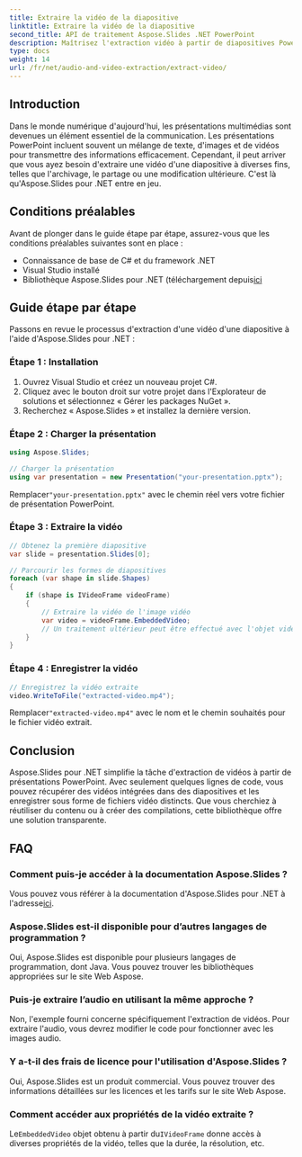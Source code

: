 ```yaml
---
title: Extraire la vidéo de la diapositive
linktitle: Extraire la vidéo de la diapositive
second_title: API de traitement Aspose.Slides .NET PowerPoint
description: Maîtrisez l'extraction vidéo à partir de diapositives PowerPoint à l'aide d'Aspose.Slides pour .NET. Suivez notre guide avec des exemples de code.
type: docs
weight: 14
url: /fr/net/audio-and-video-extraction/extract-video/
---
```


## Introduction

Dans le monde numérique d'aujourd'hui, les présentations multimédias sont devenues un élément essentiel de la communication. Les présentations PowerPoint incluent souvent un mélange de texte, d'images et de vidéos pour transmettre des informations efficacement. Cependant, il peut arriver que vous ayez besoin d'extraire une vidéo d'une diapositive à diverses fins, telles que l'archivage, le partage ou une modification ultérieure. C'est là qu'Aspose.Slides pour .NET entre en jeu.

## Conditions préalables

Avant de plonger dans le guide étape par étape, assurez-vous que les conditions préalables suivantes sont en place :

- Connaissance de base de C# et du framework .NET
- Visual Studio installé
-  Bibliothèque Aspose.Slides pour .NET (téléchargement depuis[ici](https://releases.aspose.com/slides/net)

## Guide étape par étape

Passons en revue le processus d'extraction d'une vidéo d'une diapositive à l'aide d'Aspose.Slides pour .NET :

### Étape 1 : Installation

1. Ouvrez Visual Studio et créez un nouveau projet C#.
2. Cliquez avec le bouton droit sur votre projet dans l'Explorateur de solutions et sélectionnez « Gérer les packages NuGet ».
3. Recherchez « Aspose.Slides » et installez la dernière version.

### Étape 2 : Charger la présentation

```csharp
using Aspose.Slides;

// Charger la présentation
using var presentation = new Presentation("your-presentation.pptx");
```

 Remplacer`"your-presentation.pptx"` avec le chemin réel vers votre fichier de présentation PowerPoint.

### Étape 3 : Extraire la vidéo

```csharp
// Obtenez la première diapositive
var slide = presentation.Slides[0];

// Parcourir les formes de diapositives
foreach (var shape in slide.Shapes)
{
    if (shape is IVideoFrame videoFrame)
    {
        // Extraire la vidéo de l'image vidéo
        var video = videoFrame.EmbeddedVideo;
        // Un traitement ultérieur peut être effectué avec l'objet vidéo
    }
}
```

### Étape 4 : Enregistrer la vidéo

```csharp
// Enregistrez la vidéo extraite
video.WriteToFile("extracted-video.mp4");
```

 Remplacer`"extracted-video.mp4"` avec le nom et le chemin souhaités pour le fichier vidéo extrait.

## Conclusion

Aspose.Slides pour .NET simplifie la tâche d'extraction de vidéos à partir de présentations PowerPoint. Avec seulement quelques lignes de code, vous pouvez récupérer des vidéos intégrées dans des diapositives et les enregistrer sous forme de fichiers vidéo distincts. Que vous cherchiez à réutiliser du contenu ou à créer des compilations, cette bibliothèque offre une solution transparente.

## FAQ

### Comment puis-je accéder à la documentation Aspose.Slides ?

 Vous pouvez vous référer à la documentation d'Aspose.Slides pour .NET à l'adresse[ici](https://reference.aspose.com/slides/net/).

### Aspose.Slides est-il disponible pour d’autres langages de programmation ?

Oui, Aspose.Slides est disponible pour plusieurs langages de programmation, dont Java. Vous pouvez trouver les bibliothèques appropriées sur le site Web Aspose.

### Puis-je extraire l’audio en utilisant la même approche ?

Non, l'exemple fourni concerne spécifiquement l'extraction de vidéos. Pour extraire l'audio, vous devrez modifier le code pour fonctionner avec les images audio.

### Y a-t-il des frais de licence pour l'utilisation d'Aspose.Slides ?

Oui, Aspose.Slides est un produit commercial. Vous pouvez trouver des informations détaillées sur les licences et les tarifs sur le site Web Aspose.

### Comment accéder aux propriétés de la vidéo extraite ?

 Le`EmbeddedVideo` objet obtenu à partir du`IVideoFrame` donne accès à diverses propriétés de la vidéo, telles que la durée, la résolution, etc.